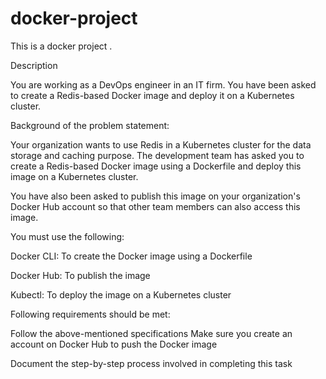 # docker-project
This is a docker project .

Description

You are working as a DevOps engineer in an IT firm. You have been asked to create a Redis-based Docker image and deploy it on a Kubernetes cluster.

 

Background of the problem statement:

Your organization wants to use Redis in a Kubernetes cluster for the data storage and caching purpose. The development team has asked you to create a Redis-based Docker image using a Dockerfile and deploy this image on a Kubernetes cluster.

You have also been asked to publish this image on your organization's Docker Hub account so that other team members can also access this image.

 

You must use the following:

Docker CLI: To create the Docker image using a Dockerfile

Docker Hub: To publish the image

Kubectl: To deploy the image on a Kubernetes cluster
 

Following requirements should be met:

Follow the above-mentioned specifications
Make sure you create an account on Docker Hub to push the Docker image

Document the step-by-step process involved in completing this task
